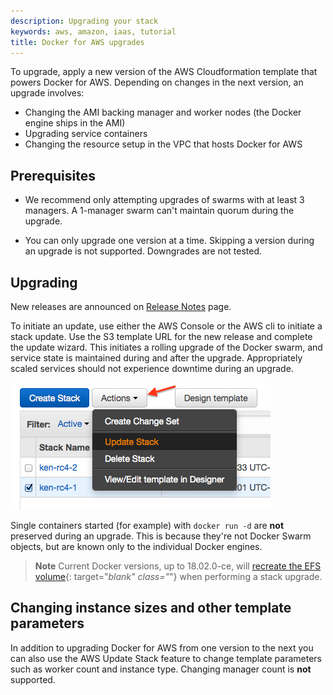 ```yaml
---
description: Upgrading your stack
keywords: aws, amazon, iaas, tutorial
title: Docker for AWS upgrades
---
```


To upgrade, apply a new version of the AWS Cloudformation template that powers
Docker for AWS. Depending on changes in the next version, an upgrade involves:

 * Changing the AMI backing manager and worker nodes (the Docker engine
   ships in the AMI)
 * Upgrading service containers
 * Changing the resource setup in the VPC that hosts Docker for AWS

## Prerequisites

 * We recommend only attempting upgrades of swarms with at least 3 managers.
 A 1-manager swarm can't maintain quorum during the upgrade.

 * You can only upgrade one version at a time. Skipping a version during
  an upgrade is not supported. Downgrades are not tested.

## Upgrading

New releases are announced on [Release Notes](release-notes.md) page.

To initiate an update, use either the AWS Console or the AWS cli to initiate a
stack update. Use the S3 template URL for the new release and complete the
update wizard. This initiates a rolling upgrade of the Docker swarm, and
service state is maintained during and after the upgrade. Appropriately
scaled services should not experience downtime during an upgrade.

![Upgrade in AWS console](img/cloudformation_update.png)

Single containers started (for example) with `docker run -d` are
**not** preserved during an upgrade. This is because they're not Docker Swarm
objects, but are known only to the individual Docker engines.

> **Note** Current Docker versions, up to 18.02.0-ce, will [recreate the EFS volume](https://docs.aws.amazon.com/AWSCloudFormation/latest/UserGuide/using-cfn-updating-stacks-update-behaviors.html){: target="_blank" class="_"} when performing a stack upgrade.

## Changing instance sizes and other template parameters

In addition to upgrading Docker for AWS from one version to the next you can
also use the AWS Update Stack feature to change template parameters such as
worker count and instance type. Changing manager count is **not** supported.
